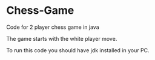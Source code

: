 # Chess-Game
Code for 2 player chess game in java

The game starts with the white player move.

To run this code you should have jdk installed in your PC.
